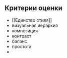 ## Критерии оценки 
-  [[Единство стиля]]
- визуальная иерархия
- композиция
- контраст
- баланс 
- простота
-    
